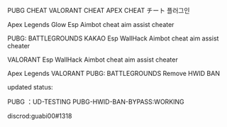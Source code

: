 PUBG CHEAT VALORANT CHEAT APEX CHEAT チート 플러그인

Apex Legends Glow Esp Aimbot cheat aim assist cheater

PUBG: BATTLEGROUNDS KAKAO Esp WallHack Aimbot cheat aim assist cheater

VALORANT  Esp WallHack Aimbot cheat aim assist cheater

Apex Legends VALORANT PUBG: BATTLEGROUNDS  Remove HWID BAN

updated status:

PUBG ：UD-TESTING
PUBG-HWID-BAN-BYPASS:WORKING


discrod:guabi00#1318
